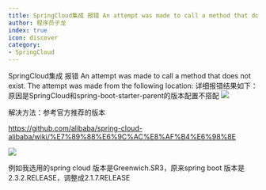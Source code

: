 ```yaml
---
title: SpringCloud集成 报错 An attempt was made to call a method that does not exist
author: 程序员子龙
index: true
icon: discover
category:
- SpringCloud
---
```

SpringCloud集成 报错 An attempt was made to call a method that does not exist. The attempt was made from the following location:
详细报错结果如下：原因是SpringCloud和spring-boot-starter-parent的版本配置不搭配
![](https://img-blog.csdnimg.cn/2020061322360382.png?x-oss-process=image/watermark,type_ZmFuZ3poZW5naGVpdGk,shadow_10,text_aHR0cHM6Ly9ibG9nLmNzZG4ubmV0L3FxXzM3MjQ4NTA0,size_16,color_FFFFFF,t_70)

解决方法：参考官方推荐的版本

https://github.com/alibaba/spring-cloud-alibaba/wiki/%E7%89%88%E6%9C%AC%E8%AF%B4%E6%98%8E

![](http://img.xxfxpt.top/202205022046645.png)

例如我选用的spring cloud 版本是Greenwich.SR3，原来spring boot 版本是2.3.2.RELEASE，调整成2.1.7.RELEASE